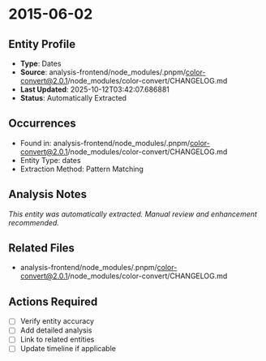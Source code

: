 # 2015-06-02

## Entity Profile
- **Type**: Dates
- **Source**: analysis-frontend/node_modules/.pnpm/color-convert@2.0.1/node_modules/color-convert/CHANGELOG.md
- **Last Updated**: 2025-10-12T03:42:07.686881
- **Status**: Automatically Extracted

## Occurrences
- Found in: analysis-frontend/node_modules/.pnpm/color-convert@2.0.1/node_modules/color-convert/CHANGELOG.md
- Entity Type: dates
- Extraction Method: Pattern Matching

## Analysis Notes
*This entity was automatically extracted. Manual review and enhancement recommended.*

## Related Files
- analysis-frontend/node_modules/.pnpm/color-convert@2.0.1/node_modules/color-convert/CHANGELOG.md

## Actions Required
- [ ] Verify entity accuracy
- [ ] Add detailed analysis
- [ ] Link to related entities
- [ ] Update timeline if applicable
